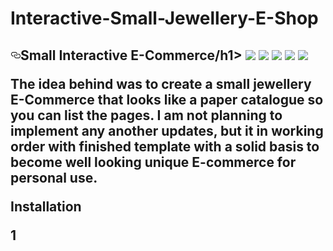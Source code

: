 # Interactive-Small-Jewellery-E-Shop

<article class="markdown-body entry-content" itemprop="text"><h1><a id="user-content-dtweb-20-muonline-all-seasons" class="anchor" aria-hidden="true" href="#dtweb-20-muonline-all-seasons"><svg class="octicon octicon-link" viewBox="0 0 16 16" version="1.1" width="16" height="16" aria-hidden="true"><path fill-rule="evenodd" d="M4 9h1v1H4c-1.5 0-3-1.69-3-3.5S2.55 3 4 3h4c1.45 0 3 1.69 3 3.5 0 1.41-.91 2.72-2 3.25V8.59c.58-.45 1-1.27 1-2.09C10 5.22 8.98 4 8 4H4c-.98 0-2 1.22-2 2.5S3 9 4 9zm9-3h-1v1h1c1 0 2 1.22 2 2.5S13.98 12 13 12H9c-.98 0-2-1.22-2-2.5 0-.83.42-1.64 1-2.09V6.25c-1.09.53-2 1.84-2 3.25C6 11.31 7.55 13 9 13h4c1.45 0 3-1.69 3-3.5S14.5 6 13 6z">
</path></svg></a>Small Interactive E-Commerce/h1>

<img src="https://i.gyazo.com/d5ae25836186f0f09ea8b64981c74ade.jpg">
<img src="https://i.gyazo.com/9030df0ed76283d98768e544b0c7f26e.jpg">
<img src="https://i.gyazo.com/b18b49bfee8de1d19d72939fafc481dd.png">
<img src="https://i.gyazo.com/21a559ab3772b86fefe5bee11c7b2e01.png">
<img src="https://i.gyazo.com/64b81b6453ba49940ee6c3d6249b984e.png">

The idea behind was to create a small jewellery E-Commerce that looks like a paper catalogue so you can list the pages. 
I am not planning to implement any another updates, but it in working order with finished template with a solid basis to become well looking unique E-commerce for personal use.

Installation

1


